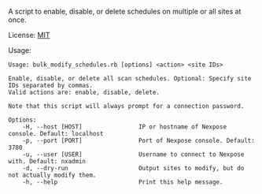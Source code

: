 A script to enable, disable, or delete schedules on multiple or all sites at once.

License: [MIT](./LICENSE)

Usage:

```
Usage: bulk_modify_schedules.rb [options] <action> <site IDs>

Enable, disable, or delete all scan schedules. Optional: Specify site IDs separated by commas.
Valid actions are: enable, disable, delete.

Note that this script will always prompt for a connection password.

Options:
    -H, --host [HOST]                IP or hostname of Nexpose console. Default: localhost
    -p, --port [PORT]                Port of Nexpose console. Default: 3780
    -u, --user [USER]                Username to connect to Nexpose with. Default: nxadmin
    -d, --dry-run                    Output sites to modify, but do not actually modify them.
    -h, --help                       Print this help message.
```